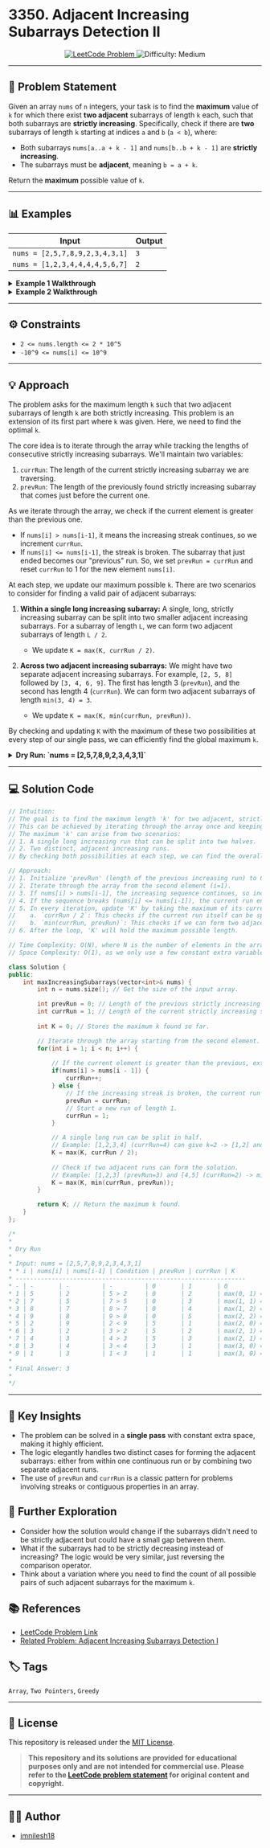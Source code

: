 # 3350. Adjacent Increasing Subarrays Detection II

<p align="center">
    <a href="https://leetcode.com/problems/adjacent-increasing-subarrays-detection-ii/description/">
        <img src="https://img.shields.io/badge/LeetCode-Problem-blue?style=for-the-badge&logo=leetcode" alt="LeetCode Problem">
    </a>
    <img src="https://img.shields.io/badge/Difficulty-Medium-yellow?style=for-the-badge" alt="Difficulty: Medium">
</p>

---

## 📝 Problem Statement

Given an array `nums` of `n` integers, your task is to find the **maximum** value of `k` for which there exist **two adjacent** subarrays of length `k` each, such that both subarrays are **strictly increasing**. Specifically, check if there are **two** subarrays of length `k` starting at indices `a` and `b` (`a < b`), where:

- Both subarrays `nums[a..a + k - 1]` and `nums[b..b + k - 1]` are **strictly increasing**.
- The subarrays must be **adjacent**, meaning `b = a + k`.

Return the **maximum** possible value of `k`.

---

## 📊 Examples

| Input                               | Output |
| ----------------------------------- | ------ |
| `nums = [2,5,7,8,9,2,3,4,3,1]`      | `3`    |
| `nums = [1,2,3,4,4,4,4,5,6,7]`      | `2`    |

<details>
<summary><strong>Example 1 Walkthrough</strong></summary>

- **Input:** `nums = [2,5,7,8,9,2,3,4,3,1]`
- **Explanation:**
  - The subarray `[7, 8, 9]` (starting at index 2) is strictly increasing. Its length is 3.
  - The subarray `[2, 3, 4]` (starting at index 5) is also strictly increasing. Its length is 3.
  - These two subarrays are adjacent because the second one starts immediately after the first one ends (index 5 = index 2 + length 3).
  - Since we found two adjacent, strictly increasing subarrays of length 3, and no larger `k` is possible, the maximum `k` is 3.

</details>
<details>
<summary><strong>Example 2 Walkthrough</strong></summary>

- **Input:** `nums = [1,2,3,4,4,4,4,5,6,7]`
- **Explanation:**
  - The subarray `[1, 2]` (starting at index 0) is strictly increasing.
  - The subarray `[3, 4]` (starting at index 2) is strictly increasing.
  - These are adjacent (index 2 = index 0 + length 2).
  - The length `k` is 2. This is the maximum possible value.

</details>

---

## ⚙️ Constraints

- `2 <= nums.length <= 2 * 10^5`
- `-10^9 <= nums[i] <= 10^9`

---

## 💡 Approach

The problem asks for the maximum length `k` such that two adjacent subarrays of length `k` are both strictly increasing. This problem is an extension of its first part where `k` was given. Here, we need to find the optimal `k`.

The core idea is to iterate through the array while tracking the lengths of consecutive strictly increasing subarrays. We'll maintain two variables:
1.  `currRun`: The length of the current strictly increasing subarray we are traversing.
2.  `prevRun`: The length of the previously found strictly increasing subarray that comes just before the current one.

As we iterate through the array, we check if the current element is greater than the previous one.
- If `nums[i] > nums[i-1]`, it means the increasing streak continues, so we increment `currRun`.
- If `nums[i] <= nums[i-1]`, the streak is broken. The subarray that just ended becomes our "previous" run. So, we set `prevRun = currRun` and reset `currRun` to 1 for the new element `nums[i]`.

At each step, we update our maximum possible `k`. There are two scenarios to consider for finding a valid pair of adjacent subarrays:

1.  **Within a single long increasing subarray:** A single, long, strictly increasing subarray can be split into two smaller adjacent increasing subarrays. For a subarray of length `L`, we can form two adjacent subarrays of length `L / 2`.
    - We update `K = max(K, currRun / 2)`.

2.  **Across two adjacent increasing subarrays:** We might have two separate adjacent increasing subarrays. For example, `[2, 5, 8]` followed by `[3, 4, 6, 9]`. The first has length 3 (`prevRun`), and the second has length 4 (`currRun`). We can form two adjacent subarrays of length `min(3, 4) = 3`.
    - We update `K = max(K, min(currRun, prevRun))`.

By checking and updating `K` with the maximum of these two possibilities at every step of our single pass, we can efficiently find the global maximum `k`.

<details>
<summary><b>Dry Run: `nums = [2,5,7,8,9,2,3,4,3,1]`</b></summary>
<br>
- **Initialization:** `prevRun = 0`, `currRun = 1`, `K = 0`

- **i = 1:** `nums[1] (5) > nums[0] (2)`. `currRun` becomes 2.
  - `K = max(0, 2/2) = 1`
  - `K = max(1, min(2, 0)) = 1`

- **i = 2:** `nums[2] (7) > nums[1] (5)`. `currRun` becomes 3.
  - `K = max(1, 3/2) = 1`
  - `K = max(1, min(3, 0)) = 1`

- **i = 3:** `nums[3] (8) > nums[2] (7)`. `currRun` becomes 4.
  - `K = max(1, 4/2) = 2`
  - `K = max(2, min(4, 0)) = 2`

- **i = 4:** `nums[4] (9) > nums[3] (8)`. `currRun` becomes 5.
  - `K = max(2, 5/2) = 2`
  - `K = max(2, min(5, 0)) = 2`

- **i = 5:** `nums[5] (2) < nums[4] (9)`. Streak broken.
  - `prevRun = currRun` (which is 5). `currRun` resets to 1.
  - `K = max(2, 1/2) = 2`
  - `K = max(2, min(1, 5)) = 2`

- **i = 6:** `nums[6] (3) > nums[5] (2)`. `currRun` becomes 2.
  - `K = max(2, 2/2) = 2`
  - `K = max(2, min(2, 5)) = 2`

- **i = 7:** `nums[7] (4) > nums[6] (3)`. `currRun` becomes 3.
  - `K = max(2, 3/2) = 2`
  - `K = max(2, min(3, 5)) = 3` -> **K is updated to 3!**

- **i = 8:** `nums[8] (3) < nums[7] (4)`. Streak broken.
  - `prevRun = currRun` (which is 3). `currRun` resets to 1.
  - `K = max(3, 1/2) = 3`
  - `K = max(3, min(1, 3)) = 3`

- **i = 9:** `nums[9] (1) < nums[8] (3)`. Streak broken.
  - `prevRun = currRun` (which is 1). `currRun` resets to 1.
  - `K = max(3, 1/2) = 3`
  - `K = max(3, min(1, 1)) = 3`

- **End of loop.** Final Answer: `3`.
</details>

---

## 💻 Solution Code

```cpp
// Intuition:
// The goal is to find the maximum length 'k' for two adjacent, strictly increasing subarrays.
// This can be achieved by iterating through the array once and keeping track of the lengths of consecutive increasing runs.
// The maximum 'k' can arise from two scenarios:
// 1. A single long increasing run that can be split into two halves.
// 2. Two distinct, adjacent increasing runs.
// By checking both possibilities at each step, we can find the overall maximum.

// Approach:
// 1. Initialize 'prevRun' (length of the previous increasing run) to 0, 'currRun' (current run) to 1, and the result 'K' to 0.
// 2. Iterate through the array from the second element (i=1).
// 3. If nums[i] > nums[i-1], the increasing sequence continues, so increment 'currRun'.
// 4. If the sequence breaks (nums[i] <= nums[i-1]), the current run ends. We store its length in 'prevRun' and reset 'currRun' to 1 for the new element.
// 5. In every iteration, update 'K' by taking the maximum of its current value and two potential new values:
//    a. `currRun / 2`: This checks if the current run itself can be split into two valid subarrays.
//    b. `min(currRun, prevRun)`: This checks if we can form two adjacent subarrays using the boundary of the previous and current runs.
// 6. After the loop, 'K' will hold the maximum possible length.

// Time Complexity: O(N), where N is the number of elements in the array, because we perform a single pass through the array.
// Space Complexity: O(1), as we only use a few constant extra variables.

class Solution {
public:
    int maxIncreasingSubarrays(vector<int>& nums) {
        int n = nums.size(); // Get the size of the input array.

        int prevRun = 0; // Length of the previous strictly increasing subarray.
        int currRun = 1; // Length of the current strictly increasing subarray.
        
        int K = 0; // Stores the maximum k found so far.

        // Iterate through the array starting from the second element.
        for(int i = 1; i < n; i++) {
            
            // If the current element is greater than the previous, extend the current run.
            if(nums[i] > nums[i - 1]) {
                currRun++;
            } else {
                // If the increasing streak is broken, the current run becomes the previous run.
                prevRun = currRun;
                // Start a new run of length 1.
                currRun = 1;
            }

            // A single long run can be split in half.
            // Example: [1,2,3,4] (currRun=4) can give k=2 -> [1,2] and [3,4].
            K = max(K, currRun / 2);
            
            // Check if two adjacent runs can form the solution.
            // Example: [1,2,3] (prevRun=3) and [4,5] (currRun=2) -> min is 2, so k=2.
            K = max(K, min(currRun, prevRun));
        }

        return K; // Return the maximum k found.
    }
};

/*
*
* Dry Run
*
* Input: nums = [2,5,7,8,9,2,3,4,3,1]
* * i | nums[i] | nums[i-1] | Condition | prevRun | currRun | K
* ----------------------------------------------------------------
* - | -       | -         | -         | 0       | 1       | 0
* 1 | 5       | 2         | 5 > 2     | 0       | 2       | max(0, 1) = 1, max(1, 0) = 1 -> K=1
* 2 | 7       | 5         | 7 > 5     | 0       | 3       | max(1, 1) = 1, max(1, 0) = 1 -> K=1
* 3 | 8       | 7         | 8 > 7     | 0       | 4       | max(1, 2) = 2, max(2, 0) = 2 -> K=2
* 4 | 9       | 8         | 9 > 8     | 0       | 5       | max(2, 2) = 2, max(2, 0) = 2 -> K=2
* 5 | 2       | 9         | 2 < 9     | 5       | 1       | max(2, 0) = 2, max(2, 1) = 2 -> K=2
* 6 | 3       | 2         | 3 > 2     | 5       | 2       | max(2, 1) = 2, max(2, 2) = 2 -> K=2
* 7 | 4       | 3         | 4 > 3     | 5       | 3       | max(2, 1) = 2, max(2, 3) = 3 -> K=3
* 8 | 3       | 4         | 3 < 4     | 3       | 1       | max(3, 0) = 3, max(3, 1) = 3 -> K=3
* 9 | 1       | 3         | 1 < 3     | 1       | 1       | max(3, 0) = 3, max(3, 1) = 3 -> K=3
*
* Final Answer: 3
*
*/
```

---

## 🚀 Key Insights

-   The problem can be solved in a **single pass** with constant extra space, making it highly efficient.
-   The logic elegantly handles two distinct cases for forming the adjacent subarrays: either from within one continuous run or by combining two separate adjacent runs.
-   The use of `prevRun` and `currRun` is a classic pattern for problems involving streaks or contiguous properties in an array.

## 🧭 Further Exploration

-   Consider how the solution would change if the subarrays didn't need to be strictly adjacent but could have a small gap between them.
-   What if the subarrays had to be strictly decreasing instead of increasing? The logic would be very similar, just reversing the comparison operator.
-   Think about a variation where you need to find the count of all possible pairs of such adjacent subarrays for the maximum `k`.

## 📚 References

-   [LeetCode Problem Link](https://leetcode.com/problems/adjacent-increasing-subarrays-detection-ii/description/)
-   [Related Problem: Adjacent Increasing Subarrays Detection I](https://leetcode.com/problems/adjacent-increasing-subarrays-detection-i/)

## 🏷️ Tags

`Array`, `Two Pointers`, `Greedy`

---

## 📄 License

This repository is released under the [MIT License](./LICENSE).

> **This repository and its solutions are provided for educational purposes only and are not intended for commercial use. Please refer to the [LeetCode problem statement](https://leetcode.com/problems/adjacent-increasing-subarrays-detection-ii/description/) for original content and copyright.**

---

## 👨‍💻 Author

-   [imnilesh18](https://github.com/imnilesh18)